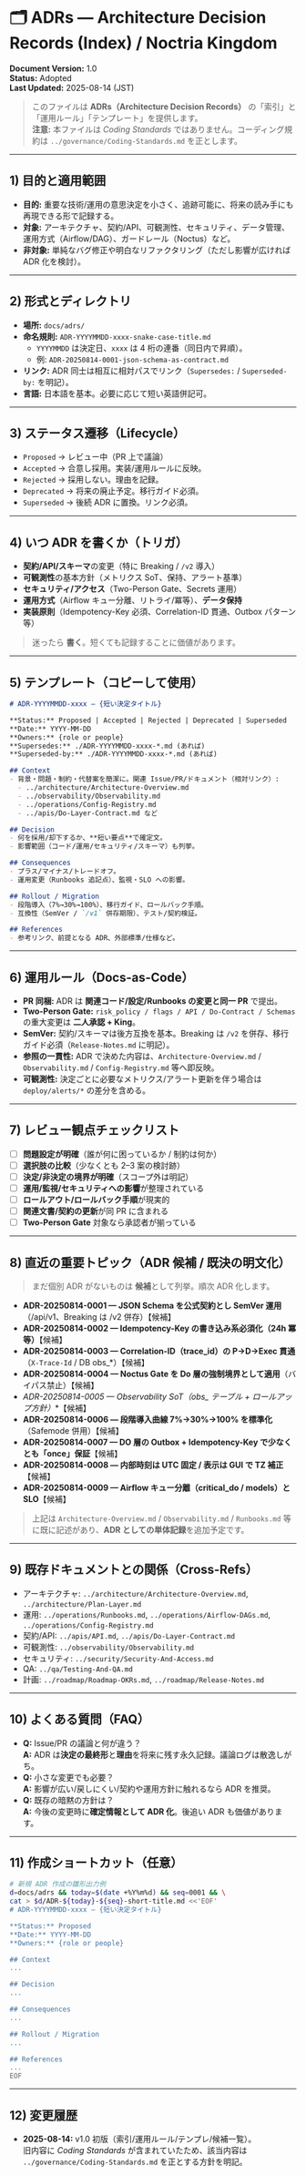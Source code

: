 # 🗂 ADRs — Architecture Decision Records (Index) / Noctria Kingdom

**Document Version:** 1.0  
**Status:** Adopted  
**Last Updated:** 2025-08-14 (JST)

> このファイルは **ADRs（Architecture Decision Records）** の「索引」と「運用ルール」「テンプレート」を提供します。  
> **注意:** 本ファイルは *Coding Standards* ではありません。コーディング規約は `../governance/Coding-Standards.md` を正とします。

---

## 1) 目的と適用範囲
- **目的:** 重要な技術/運用の意思決定を小さく、追跡可能に、将来の読み手にも再現できる形で記録する。  
- **対象:** アーキテクチャ、契約/API、可観測性、セキュリティ、データ管理、運用方式（Airflow/DAG）、ガードレール（Noctus）など。  
- **非対象:** 単純なバグ修正や明白なリファクタリング（ただし影響が広ければ ADR 化を検討）。

---

## 2) 形式とディレクトリ
- **場所:** `docs/adrs/`  
- **命名規則:** `ADR-YYYYMMDD-xxxx-snake-case-title.md`  
  - `YYYYMMDD` は決定日、`xxxx` は 4 桁の連番（同日内で昇順）。  
  - 例: `ADR-20250814-0001-json-schema-as-contract.md`
- **リンク:** ADR 同士は相互に相対パスでリンク（`Supersedes:` / `Superseded-by:` を明記）。  
- **言語:** 日本語を基本。必要に応じて短い英語併記可。

---

## 3) ステータス遷移（Lifecycle）
- `Proposed` → レビュー中（PR 上で議論）  
- `Accepted` → 合意し採用。実装/運用ルールに反映。  
- `Rejected` → 採用しない。理由を記録。  
- `Deprecated` → 将来の廃止予定。移行ガイド必須。  
- `Superseded` → 後続 ADR に置換。リンク必須。

---

## 4) いつ ADR を書くか（トリガ）
- **契約/API/スキーマ**の変更（特に Breaking / `/v2` 導入）  
- **可観測性**の基本方針（メトリクス SoT、保持、アラート基準）  
- **セキュリティ/アクセス**（Two-Person Gate、Secrets 運用）  
- **運用方式**（Airflow キュー分離、リトライ/冪等）、**データ保持**  
- **実装原則**（Idempotency-Key 必須、Correlation-ID 貫通、Outbox パターン等）

> 迷ったら **書く**。短くても記録することに価値があります。

---

## 5) テンプレート（コピーして使用）
```md
# ADR-YYYYMMDD-xxxx — {短い決定タイトル}

**Status:** Proposed | Accepted | Rejected | Deprecated | Superseded  
**Date:** YYYY-MM-DD  
**Owners:** {role or people}  
**Supersedes:** ./ADR-YYYYMMDD-xxxx-*.md (あれば)  
**Superseded-by:** ./ADR-YYYYMMDD-xxxx-*.md (あれば)

## Context
- 背景・問題・制約・代替案を簡潔に。関連 Issue/PR/ドキュメント（相対リンク）:
  - ../architecture/Architecture-Overview.md
  - ../observability/Observability.md
  - ../operations/Config-Registry.md
  - ../apis/Do-Layer-Contract.md など

## Decision
- 何を採用/却下するか、**短い要点**で確定文。
- 影響範囲（コード/運用/セキュリティ/スキーマ）も列挙。

## Consequences
- プラス/マイナス/トレードオフ。
- 運用変更（Runbooks 追記点）、監視・SLO への影響。

## Rollout / Migration
- 段階導入（7%→30%→100%）、移行ガイド、ロールバック手順。
- 互換性（SemVer / `/v1` 併存期限）、テスト/契約検証。

## References
- 参考リンク、前提となる ADR、外部標準/仕様など。
```

---

## 6) 運用ルール（Docs-as-Code）
- **PR 同梱:** ADR は **関連コード/設定/Runbooks の変更と同一 PR** で提出。  
- **Two-Person Gate:** `risk_policy / flags / API / Do-Contract / Schemas` の重大変更は **二人承認 + King**。  
- **SemVer:** 契約/スキーマは後方互換を基本。Breaking は `/v2` を併存、移行ガイド必須（`Release-Notes.md` に明記）。  
- **参照の一貫性:** ADR で決めた内容は、`Architecture-Overview.md` / `Observability.md` / `Config-Registry.md` 等へ即反映。  
- **可観測性:** 決定ごとに必要なメトリクス/アラート更新を伴う場合は `deploy/alerts/*` の差分を含める。

---

## 7) レビュー観点チェックリスト
- [ ] **問題設定が明確**（誰が何に困っているか / 制約は何か）  
- [ ] **選択肢の比較**（少なくとも 2–3 案の検討跡）  
- [ ] **決定/非決定の境界が明確**（スコープ外は明記）  
- [ ] **運用/監視/セキュリティへの影響**が整理されている  
- [ ] **ロールアウト/ロールバック手順**が現実的  
- [ ] **関連文書/契約の更新**が同 PR に含まれる  
- [ ] **Two-Person Gate** 対象なら承認者が揃っている

---

## 8) 直近の重要トピック（ADR 候補 / 既決の明文化）
> まだ個別 ADR がないものは **候補**として列挙。順次 ADR 化します。

- **ADR-20250814-0001 — JSON Schema を公式契約とし SemVer 運用**（/api/v1、Breaking は /v2 併存）【候補】  
- **ADR-20250814-0002 — Idempotency-Key の書き込み系必須化（24h 冪等）**【候補】  
- **ADR-20250814-0003 — Correlation-ID（trace_id）の P→D→Exec 貫通**（`X-Trace-Id` / DB obs_*）【候補】  
- **ADR-20250814-0004 — Noctus Gate を Do 層の強制境界として適用**（バイパス禁止）【候補】  
- **ADR-20250814-0005 — Observability SoT（obs_* テーブル + ロールアップ方針）**【候補】  
- **ADR-20250814-0006 — 段階導入曲線 7%→30%→100% を標準化**（Safemode 併用）【候補】  
- **ADR-20250814-0007 — DO 層の Outbox + Idempotency-Key で少なくとも「once」保証**【候補】  
- **ADR-20250814-0008 — 内部時刻は UTC 固定 / 表示は GUI で TZ 補正**【候補】  
- **ADR-20250814-0009 — Airflow キュー分離（critical_do / models）と SLO**【候補】

> 上記は `Architecture-Overview.md` / `Observability.md` / `Runbooks.md` 等に既に記述があり、**ADR としての単体記録**を追加予定です。

---

## 9) 既存ドキュメントとの関係（Cross-Refs）
- アーキテクチャ: `../architecture/Architecture-Overview.md`, `../architecture/Plan-Layer.md`  
- 運用: `../operations/Runbooks.md`, `../operations/Airflow-DAGs.md`, `../operations/Config-Registry.md`  
- 契約/API: `../apis/API.md`, `../apis/Do-Layer-Contract.md`  
- 可観測性: `../observability/Observability.md`  
- セキュリティ: `../security/Security-And-Access.md`  
- QA: `../qa/Testing-And-QA.md`  
- 計画: `../roadmap/Roadmap-OKRs.md`, `../roadmap/Release-Notes.md`

---

## 10) よくある質問（FAQ）
- **Q:** Issue/PR の議論と何が違う？  
  **A:** ADR は**決定の最終形**と**理由**を将来に残す永久記録。議論ログは散逸しがち。  
- **Q:** 小さな変更でも必要？  
  **A:** 影響が広い/戻しにくい/契約や運用方針に触れるなら ADR を推奨。  
- **Q:** 既存の暗黙の方針は？  
  **A:** 今後の変更時に**確定情報として ADR 化**。後追い ADR も価値があります。

---

## 11) 作成ショートカット（任意）
```bash
# 新規 ADR 作成の雛形出力例
d=docs/adrs && today=$(date +%Y%m%d) && seq=0001 && \
cat > $d/ADR-${today}-${seq}-short-title.md <<'EOF'
# ADR-YYYYMMDD-xxxx — {短い決定タイトル}

**Status:** Proposed  
**Date:** YYYY-MM-DD  
**Owners:** {role or people}

## Context
...

## Decision
...

## Consequences
...

## Rollout / Migration
...

## References
...
EOF
```

---

## 12) 変更履歴
- **2025-08-14:** v1.0 初版（索引/運用ルール/テンプレ/候補一覧）。  
  旧内容に *Coding Standards* が含まれていたため、該当内容は `../governance/Coding-Standards.md` を正とする方針を明記。
